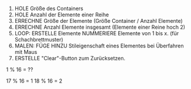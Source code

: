 1. HOLE Größe des Containers
2. HOLE Anzahl der Elemente einer Reihe
3. ERRECHNE Größe der Elemente (Größe Container / Anzahl Elemente)
4. ERRECHNE Anzahl Elemente insgesamt (Elemente einer Reine hoch 2)
5. LOOP:
    ERSTELLE Elemente
    NUMMERIERE Elemente von 1 bis x. (für Schachbrettmuster)
6. MALEN:
    FÜGE HINZU Stileigenschaft eines Elementes bei Überfahren mit Maus
7. ERSTELLE "Clear"-Button zum Zurücksetzen.

1 % 16 = ??

17 % 16 = 1
18 % 16 = 2